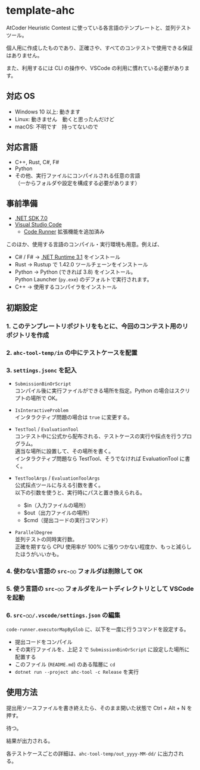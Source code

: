 # template-ahc

AtCoder Heuristic Contest に使っている各言語のテンプレートと、並列テストツール。

個人用に作成したものであり、正確さや、すべてのコンテストで使用できる保証はありません。

また、利用するには CLI の操作や、VSCode の利用に慣れている必要があります。

## 対応 OS

- Windows 10 以上: 動きます
- Linux: 動きません　動くと思ったんだけど
- macOS: 不明です　持ってないので

## 対応言語

- C++, Rust, C#, F#
- Python
- その他、実行ファイルにコンパイルされる任意の言語\
  （一からフォルダや設定を構成する必要があります）

## 事前準備

- [.NET SDK 7.0](https://dotnet.microsoft.com/ja-jp/download/dotnet/7.0)
- [Visual Studio Code](https://code.visualstudio.com/download)
  - [Code Runner](https://marketplace.visualstudio.com/items?itemName=formulahendry.code-runner) 拡張機能を追加済み

このほか、使用する言語のコンパイル・実行環境も用意。例えば、

- C# / F# → [.NET Runtime 3.1](https://dotnet.microsoft.com/ja-jp/download/dotnet/3.1) をインストール
- Rust → Rustup で 1.42.0 ツールチェーンをインストール
- Python → Python (できれば 3.8) をインストール。\
  Python Launcher (`py.exe`) のデフォルトで実行されます。
- C++ → 使用するコンパイラをインストール

## 初期設定

### 1. このテンプレートリポジトリをもとに、今回のコンテスト用のリポジトリを作成

### 2. `ahc-tool-temp/in` の中にテストケースを配置

### 3. `settings.jsonc` を記入

- `SubmissionBinOrScript`\
  コンパイル後に実行ファイルができる場所を指定。Python の場合はスクリプトの場所で OK。

- `IsInteractiveProblem`\
  インタラクティブ問題の場合は `true` に変更する。

- `TestTool` / `EvaluationTool`\
  コンテスト中に公式から配布される、テストケースの実行や採点を行うプログラム。\
  適当な場所に設置して、その場所を書く。\
  インタラクティブ問題なら TestTool、そうでなければ EvaluationTool に書く。

- `TestToolArgs` / `EvaluationToolArgs`\
  公式採点ツールに与える引数を書く。\
  以下の引数を使うと、実行時にパスと置き換えられる。

  - $in（入力ファイルの場所）
  - $out（出力ファイルの場所）
  - $cmd（提出コードの実行コマンド）

- `ParallelDegree`\
  並列テストの同時実行数。\
  正確を期すなら CPU 使用率が 100% に張りつかない程度か、もっと減らしたほうがいいかも。

### 4. 使わない言語の `src-○○` フォルダは削除して OK

### 5. 使う言語の `src-○○` フォルダをルートディレクトリとして VSCode を起動

### 6. `src-○○/.vscode/settings.json` の編集

`code-runner.executorMapByGlob` に、以下を一度に行うコマンドを設定する。

- 提出コードをコンパイル
- その実行ファイルを、上記 2 で `SubmissionBinOrScript` に設定した場所に配置する
- このファイル (`README.md`) のある階層に `cd`
- `dotnet run --project ahc-tool -c Release` を実行

## 使用方法

提出用ソースファイルを書き終えたら、そのまま開いた状態で Ctrl + Alt + N を押す。

待つ。

結果が出力される。

各テストケースごとの詳細は、`ahc-tool-temp/out_yyyy-MM-dd/` に出力される。
